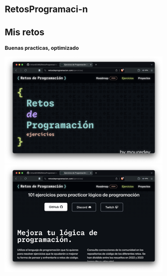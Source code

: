# RetosProgramaci-n

<h1>Mis retos</h1>
<h3>Buenas practicas, optimizado</h3>
<img src ="IMG/ss1.png">
<img src ="IMG/ss2.png">